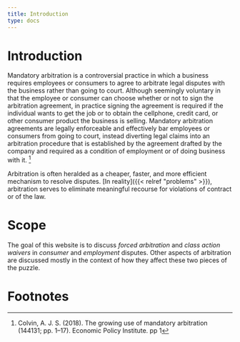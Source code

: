 ```yaml
---
title: Introduction
type: docs
---
```


# Introduction


Mandatory arbitration is a controversial practice in which a business requires employees or consumers to agree to arbitrate legal disputes with the business rather than going to court. Although seemingly voluntary in that the employee or consumer can choose whether or not to sign the arbitration agreement, in practice signing the agreement is required if the individual wants to get the job or to obtain the cellphone, credit card, or other consumer product the business is selling.  Mandatory arbitration agreements are legally enforceable and effectively bar employees or consumers from going to court, instead diverting legal claims into an arbitration procedure that is established by the agreement drafted by the company and required as a condition of employment or of doing business with it. [^colvin1]

Arbitration is often heralded as a cheaper, faster, and more efficient mechanism to resolve disputes. [In reality]({{< relref "problems" >}}), arbitration serves to eliminate meaningful recourse for violations of contract or of the law.

# Scope

The goal of this website is to discuss _forced arbitration_ and _class action waivers_ in _consumer_ and _employment_ disputes. Other aspects of arbitration are discussed mostly in the context of how they affect these two pieces of the puzzle.

# Footnotes

[^colvin1]: Colvin, A. J. S. (2018). The growing use of mandatory arbitration (144131; pp. 1–17). Economic Policy Institute. pp 1
